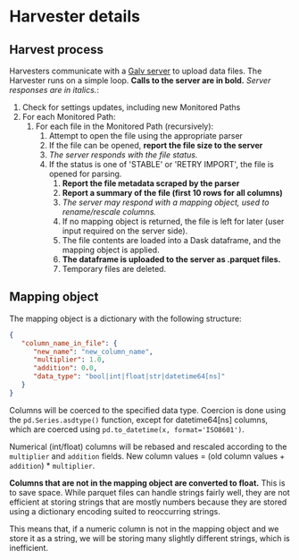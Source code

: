 # Harvester details

## Harvest process

Harvesters communicate with a [Galv server](https://github.com/Battery-Intelligence-Lab/galv-backend) to upload data files.
The Harvester runs on a simple loop.
**Calls to the server are in bold.** *Server responses are in italics.*:
1. Check for settings updates, including new Monitored Paths
2. For each Monitored Path:
   1. For each file in the Monitored Path (recursively):
      1. Attempt to open the file using the appropriate parser
      2. If the file can be opened, **report the file size to the server**
      3. *The server responds with the file status.*
      4. If the status is one of 'STABLE' or 'RETRY IMPORT', the file is opened for parsing.
         1. **Report the file metadata scraped by the parser**
         2. **Report a summary of the file (first 10 rows for all columns)**
         3. *The server may respond with a mapping object, used to rename/rescale columns.*
         4. If no mapping object is returned, the file is left for later (user input required on the server side).
         5. The file contents are loaded into a Dask dataframe, and the mapping object is applied.
         6. **The dataframe is uploaded to the server as .parquet files.**
         7. Temporary files are deleted.

## Mapping object
The mapping object is a dictionary with the following structure:
```json
{
   "column_name_in_file": {
      "new_name": "new_column_name",
      "multiplier": 1.0,
      "addition": 0.0,
      "data_type": "bool|int|float|str|datetime64[ns]"
   }
}
```
Columns will be coerced to the specified data type. 
Coercion is done using the `pd.Series.asdtype()` function, except for datetime64[ns] columns, 
which are coerced using `pd.to_datetime(x, format='ISO8601')`.

Numerical (int/float) columns will be rebased and rescaled according to the `multiplier` and `addition` fields.
New column values = (old column values + `addition`) * `multiplier`.

**Columns that are not in the mapping object are converted to float.**
This is to save space. While parquet files can handle strings fairly well, 
they are not efficient at storing strings that are mostly numbers because 
they are stored using a dictionary encoding suited to reoccurring strings.

This means that, if a numeric column is not in the mapping object and we store it as a string,
we will be storing many slightly different strings, which is inefficient.
